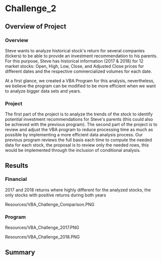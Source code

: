 # Challenge_2

## Overview of Project

### Overview

Steve wants to analyze historical stock's return for several companies (tickers) to be able to provide an investment recommendation to his parents. For this purpose, Steve has historical information (2017 & 2018) for 12 market stocks: Open, High, Low, Close, and Adjusted Close prices for different dates and the respective commercialized volumes for each date. 

At a first glance, we created a VBA Program for this analysis, nevertheless, we believe the program can be modified to be more efficient when we want to analyze bigger data sets and years.  

### Project

The first part of the project is to analyze the trends of the stock to identify potential investment recommendations for Steve's parents (this could also be achieved with the previous program). The second part of the project is to review and adjust the VBA program to reduce processing time as much as possible by implementing a more efficient data analysis process. Our previous program reviews the full basis each time to compute the needed data for each stock, the proposal is to review only the needed rows, this would be implemented through the inclusion of conditional analysis. 

## Results

### Financial

2017 and 2018 returns where highly different for the analyzed stocks, the only stocks with positive returns during both years

Resources/VBA_Challenge_Comparison.PNG



### Program 


Resources/VBA_Challenge_2017.PNG


Resources/VBA_Challenge_2018.PNG

## Summary
